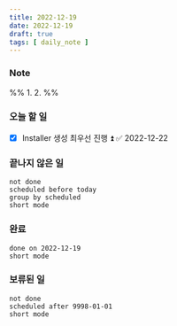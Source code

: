 ```yaml
---
title: 2022-12-19
date: 2022-12-19
draft: true
tags: [ daily_note ]
---
```


### Note
%%
	1. 
	2. 
%%

### 오늘 할 일
- [x] Installer 생성 최우선 진행 ⏫ ✅ 2022-12-22

### 끝나지 않은 일
```tasks
not done
scheduled before today
group by scheduled
short mode
```

### 완료
```tasks
done on 2022-12-19
short mode
```

### 보류된 일
```tasks
not done
scheduled after 9998-01-01
short mode
```